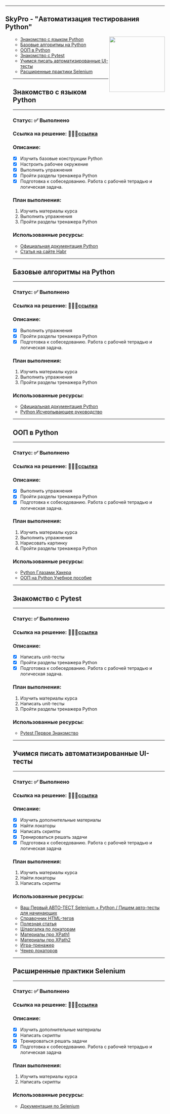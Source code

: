 -------
<h2>SkyPro - "Автоматизация тестирования Python"</h2>
<img align="right" src="https://media.giphy.com/media/v1.Y2lkPTc5MGI3NjExbGdsaWR5aGtseDE2NGJkaHNib3ZtdHFsczA3ZGYzNmE1cDl4aGtwYSZlcD12MV9pbnRlcm5hbF9naWZfYnlfaWQmY3Q9Zw/coxQHKASG60HrHtvkt/giphy.gif" height="175">
<ul>
  
- [Знакомство с языком Python](#Знакомство-с-языком-Python)
- [Базовые алгоритмы на Python](#Базовые-алгоритмы-на-Python)
- [ООП в Python](#ООП-в-Python)
- [Знакомство с Pytest](#Знакомство-с-Pytest)
- [Учимся писать автоматизированные UI-тесты](#Учимся-писать-автоматизированные-UI-тесты)
- [Расширенные практики Selenium](#Расширенные-практики-Selenium)
  
-------

## Знакомство с языком Python

-------

### Статус: :white_check_mark: Выполнено
### Ссылка на решение: 👨🏻‍💻[ссылка](https://github.com/KlimTester/Skypro_python_homeworks/tree/main/Lesson1)

### Описание:

- [x] Изучить базовые конструкции Python
- [x] Настроить рабочее окружение
- [x] Выполнить упражнения
- [x] Пройти разделы тренажера Python
- [x] Подготовка к собеседованию. Работа с рабочей тетрадью и логическая задача.

### План выполнения:
1. Изучить материалы курса
2. Выполнить упражнения
3. Пройти разделы тренажера Python

### Использованные ресурсы:
- [Официальная документация Python](https://docs.python.org/3/)
- [Статья на сайте Habr](https://habr.com/ru/articles/794078/)

-------

## Базовые алгоритмы на Python

-------

### Статус: :white_check_mark: Выполнено
### Ссылка на решение: 👨🏻‍💻[ссылка](https://github.com/KlimTester/Skypro_python_homeworks/tree/main/Lesson2)

### Описание:

- [x] Выполнить упражнения
- [x] Пройти разделы тренажера Python
- [x] Подготовка к собеседованию. Работа с рабочей тетрадью и логическая задача.

### План выполнения:
1. Изучить материалы курса
2. Выполнить упражнения
3. Пройти разделы тренажера Python

### Использованные ресурсы:
- [Официальная документация Python](https://docs.python.org/3/)
- [Python Исчерпывающее руководство](https://drive.google.com/file/d/1HTOaHaPuv634YoTyIiVoBFufgXbcSJBm/view?usp=sharing)

-------

## ООП в Python

-------

### Статус: :white_check_mark: Выполнено
### Ссылка на решение: 👨🏻‍💻[ссылка](https://github.com/KlimTester/Skypro_python_homeworks/tree/main/Lesson3)

### Описание:

- [x] Выполнить упражнения
- [x] Пройти разделы тренажера Python
- [x] Подготовка к собеседованию. Работа с рабочей тетрадью и логическая задача.

### План выполнения:
1. Изучить материалы курса
2. Выполнить упражнения
3. Нарисовать картинку
4. Пройти разделы тренажера Python

### Использованные ресурсы:
- [Python Глазами Хакера](https://drive.google.com/file/d/1HQDPfS4-KLWQ80TTolesBG2nmncetaaO/view?usp=sharing)
- [ООП на Python Учебное пособие](https://drive.google.com/file/d/1Ylu5ocLmjXORWros6M8DXhvujQuJmHvY/view?usp=sharing)

-------

## Знакомство с Pytest

-------

### Статус: :white_check_mark: Выполнено
### Ссылка на решение: 👨🏻‍💻[ссылка](https://github.com/KlimTester/Skypro_python_homeworks/tree/main/Lesson4)

### Описание:

- [x] Написать unit-тесты
- [x] Пройти разделы тренажера Python
- [x] Подготовка к собеседованию. Работа с рабочей тетрадью и логическая задача.

### План выполнения:
1. Изучить материалы курса
2. Написать unit-тесты
3. Пройти разделы тренажера Python

### Использованные ресурсы:
- [Pytest Первое Знакомство](https://youtu.be/Sxiwo1pAZos?si=neQtGnR1Kw0YUal7)

-------

## Учимся писать автоматизированные UI-тесты

-------

### Статус: :white_check_mark: Выполнено
### Ссылка на решение: 👨🏻‍💻[ссылка](https://github.com/KlimTester/Skypro_python_homeworks/tree/main/Lesson5)

### Описание:

- [x] Изучить дополнительные материалы
- [x] Найти локаторы
- [x] Написать скрипты
- [x] Тренироваться решать задачи
- [x] Подготовка к собеседованию. Работа с рабочей тетрадью и логическая задача

### План выполнения:
1. Изучить материалы курса
2. Найти локаторы
3. Написать скрипты

### Использованные ресурсы:
- [Ваш Первый АВТО-ТЕСТ Selenium + Python / Пишем авто-тесты для начинающих](https://youtu.be/1B6oEy3x6VI?si=k2gxxYClSkQgmbsy)
- [Справочник HTML-тегов](https://developer.mozilla.org/ru/docs/Web/HTML/Element/a.)
- [Полезная статья](https://code.tutsplus.com/ru/tutorials/the-30-css-selectors-you-must-memorize--net-16048.)
- [Шпаргалка по локаторам](https://cheatography.com/janesh/cheat-sheets/css-selectors-for-selenium-webdriver/.)
- [Материалы про XPath1](https://habr.com/ru/company/skyeng/blog/588282/.)
- [Материалы про XPath2](https://habr.com/ru/company/otus/blog/596071/.)
- [Игра-тренажер](https://flukeout.github.io.)
- [Чекер локаторов](https://www.w3schools.com/cssref/trysel.php.)

-------

## Расширенные практики Selenium

-------

### Статус: :white_check_mark: Выполнено
### Ссылка на решение: 👨🏻‍💻[ссылка]()

### Описание:

- [x] Изучить дополнительные материалы
- [x] Написать скрипты
- [x] Тренироваться решать задачи
- [x] Подготовка к собеседованию. Работа с рабочей тетрадью и логическая задача

### План выполнения:
1. Изучить материалы курса
2. Написать скрипты

### Использованные ресурсы:
- [Документация по Selenium](https://www.selenium.dev/documentation/.)



